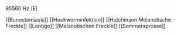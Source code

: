 95560 Hz (E)

[[Bunostomiasis]]
[[Hookworminfektion]]
[[Hutchinson Melanotische Freckle]]
[[Lentigo]]
[[Melanotischen Freckle]]
[[Sommersprosse]]